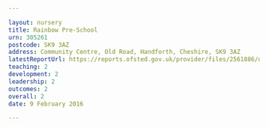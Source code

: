```yaml
---

layout: nursery
title: Rainbow Pre-School
urn: 305261
postcode: SK9 3AZ
address: Community Centre, Old Road, Handforth, Cheshire, SK9 3AZ
latestReportUrl: https://reports.ofsted.gov.uk/provider/files/2561886/urn/305261.pdf
teaching: 2
development: 2
leadership: 2
outcomes: 2
overall: 2
date: 9 February 2016

---
```

